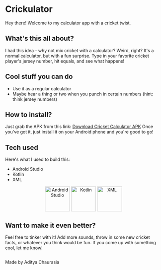 # Crickulator
Hey there! Welcome to my calculator app with a cricket twist.

## What's this all about?
I had this idea - why not mix cricket with a calculator? Weird, right? 
It's a normal calculator, but with a fun surprise. Type in your favorite cricket player's jersey number, hit equals, and see what happens!

## Cool stuff you can do
- Use it as a regular calculator 
- Maybe hear a thing or two when you punch in certain numbers (hint: think jersey numbers)

## How to install?
Just grab the APK from this link: [Download Cricket Calculator APK](https://drive.google.com/drive/folders/1BWJ6JyQX7le0sn3isJMG-IM_K3BBEZ6S?usp=drive_link)
Once you've got it, just install it on your Android phone and you're good to go!

## Tech used
Here's what I used to build this:
- Android Studio
- Kotlin
- XML 


<div align="center">
  <img src="https://github.com/user-attachments/assets/7c50d8e1-1419-4999-907f-3e200e18cb1d" alt="Android Studio" width="80" height="80"/>
  <img src="https://www.vectorlogo.zone/logos/kotlinlang/kotlinlang-icon.svg" alt="Kotlin" width="80" height="80"/>
  <img src="https://github.com/user-attachments/assets/1cf37f7c-9010-4ee8-92e6-2d4f776126f2" alt="XML" width="80" height="80"/>
</div>

## Want to make it even better?
Feel free to tinker with it! Add more sounds, throw in some new cricket facts, or whatever you think would be fun. If you come up with something cool, let me know!

##
Made by Aditya Chaurasia
